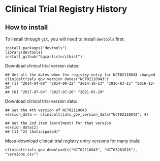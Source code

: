 # Clinical Trial Registry History

## How to install

To install through `git`, you will need to install `devtools` first:

```{r}
install.packages("devtools")
library(devtools)
install_github("bgcarlisle/cthist")
```

Download clinical trial version dates:

```{r}
## Get all the dates when the registry entry for NCT02110043 changed
clinicaltrials_gov_version_dates("NCT02110043")
## [1] "2014-04-08" "2014-09-22" "2014-10-13" "2016-03-15" "2016-12-20"
## [6] "2017-07-04" "2017-07-26" "2021-05-20"
```
Download clinical trial version data:

```{r}
## Get the 4th version of NCT02110043
version_data <- clinicaltrials_gov_version_data("NCT02110043", 4)

## Get the 2nd item (enrolment) for that version
version_data[2]
## [1] "22 [Anticipated]"
```

Mass-download clinical trial registry entry versions for many trials:

```{r}
clinicaltrials_gov_download(c("NCT02110043", "NCT03281616"), "versions.csv")
```
